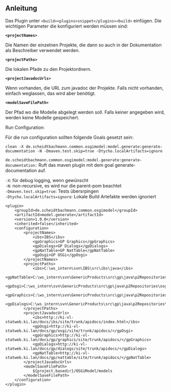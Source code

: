 ## Anleitung

Das Plugin unter `<build><plugins>snippet</plugins><build>` einfügen. Die wichtigen Parameter die konfiguriert werden müssen sind:


**`<projectNames>`**

Die Namen der einzelnen Projekte, die dann so auch in der Dokumentation als Beschreiber verwendet werden.

**`<projectPaths>`**

Die lokalen Pfade zu den Projektordnern.

**`<projectJavadocUrls>`**

Wenn vorhanden, die URL zum javadoc der Projekte. Falls nicht vorhanden, einfach weglassen, das <projectJavadocUrls> wird aber benötigt.

**`<modelSaveFilePath>`**

Der Pfad wo die Modelle abgelegt werden soll. Falls keiner angegeben wird, werden keine Modelle gespeichert.

Run Configuration:

Für die run configuration sollten folgende Goals gesetzt sein: 

`clean -X de.scheidtbachmann.common.osgimodel:model.generate:generate-documentation -N -Dmaven.test.skip=true -Dtycho.localArtifacts=ignore`

`de.scheidtbachmann.common.osgimodel:model.generate:generate-documentation:` Ruft das maven plugin mit dem goal generate-documentation auf.

`-X`: für debug logging, wenn gewünscht<br>
`-N`: non-recursive, es wird nur die parent-pom beachtet<br>
`-Dmaven.test.skip=true`: Tests übersrpingen<br>
`-Dtycho.localArtifacts=ignore`: Lokale Build Artefakte werden ignoriert<br>

```
<plugin>
	<groupId>de.scheidtbachmann.common.osgimodel</groupId>
    <artifactId>model.generate</artifactId>
	<version>1.0.0</version>
	<inherited>false</inherited>
	<configuration>
		<projectNames>
			<ibs>IBS</ibs>
			<gpGraphics>GP Graphics</gpGraphics>
			<gpDialogs>GP Dialogs</gpDialogs>
			<gpNatTable>GP NatTable</gpNatTable>
			<gpOsgi>GP OSGi</gpOsgi>
		</projectNames>
		<projectPaths>			
			<ibs>C:\ws_intern\svn\IBS\src\ibs\java</ibs>
			<gpNatTable>C:\ws_intern\svn\GenericProducts\src\gp\java\p2Repositories\NatTable</gpNatTable>
			<gpOsgi>C:\ws_intern\svn\GenericProducts\src\gp\java\p2Repositories\osgi</gpOsgi>
			<gpGraphics>C:\ws_intern\svn\GenericProducts\src\gp\java\p2Repositories\Graphics</gpGraphics>
			<gpDialogs>C:\ws_intern\svn\GenericProducts\src\gp\java\p2Repositories\Dialogs</gpDialogs>
		</projectPaths>
		<projectJavadocUrls>
			<ibs>http://ki-vl-statweb.ki.lan/docs/ibs/site/trunk/apidocs/index.html</ibs>
			<gpOsgi>http://ki-vl-statweb.ki.lan/docs/gp/osgi/site/trunk/apidocs/</gpOsgi>
			<gpGraphics>http://ki-vl-statweb.ki.lan/docs/gp/graphics/site/trunk/apidocs/</gpGraphics>
			<gpDialogs>http://ki-vl-statweb.ki.lan/docs/gp/dialogs/site/trunk/apidocs/</gpDialogs>
			<gpNatTable>http://ki-vl-statweb.ki.lan/docs/gp/nattable/site/trunk/apidocs/</gpNatTable>
		</projectJavadocUrls>
        <modelSaveFilePath>
   			${project.basedir}/OSGiModel/models
		</modelSaveFilePath>
	</configuration>
</plugin>
```
